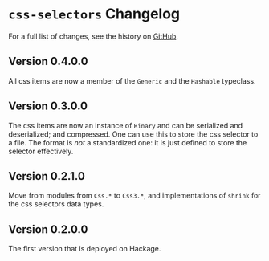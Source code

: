 # `css-selectors` Changelog

For a full list of changes, see the history on [GitHub](https://github.com/hapytex/css-selectors).

## Version 0.4.0.0

All css items are now a member of the `Generic` and the `Hashable` typeclass.

## Version 0.3.0.0

The css items are now an instance of `Binary` and can be serialized and deserialized; and compressed. One
can use this to store the css selector to a file. The format is *not* a standardized one: it is just defined
to store the selector effectively.

## Version 0.2.1.0

Move from modules from `Css.*` to `Css3.*`, and implementations of `shrink` for the css selectors data types.

## Version 0.2.0.0

The first version that is deployed on Hackage.
